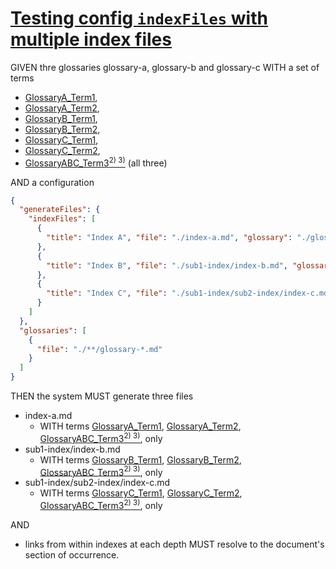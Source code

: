 # [Testing config `indexFiles` with multiple index files](#testing-config-indexfiles-with-multiple-index-files)

GIVEN thre glossaries glossary-a, glossary-b and glossary-c WITH a set of terms

*   [GlossaryA_Term1][1],
*   [GlossaryA_Term2][2],
*   [GlossaryB_Term1][3],
*   [GlossaryB_Term2][4],
*   [GlossaryC_Term1][5],
*   [GlossaryC_Term2][6],
*   [GlossaryABC_Term3][7][<sup>2)</sup>][8][<sup> 3)</sup>][9] (all three)

AND a configuration

```json
{
  "generateFiles": {
    "indexFiles": [
      {
        "title": "Index A", "file": "./index-a.md", "glossary": "./glossary-a.md"
      },
      {
        "title": "Index B", "file": "./sub1-index/index-b.md", "glossary": "./sub1/glossary-b.md"
      },
      {
        "title": "Index C", "file": "./sub1-index/sub2-index/index-c.md", "glossary": "./sub1/sub2/glossary-c.md"
      }
    ]
  },
  "glossaries": [
    {
      "file": "./**/glossary-*.md"
    }
  ]
}
```

THEN the system MUST generate three files

*   index-a.md
    *   WITH terms [GlossaryA_Term1][1], [GlossaryA_Term2][2], [GlossaryABC_Term3][7][<sup>2)</sup>][8][<sup> 3)</sup>][9], only
*   sub1-index/index-b.md
    *   WITH terms [GlossaryB_Term1][3], [GlossaryB_Term2][4], [GlossaryABC_Term3][7][<sup>2)</sup>][8][<sup> 3)</sup>][9], only
*   sub1-index/sub2-index/index-c.md
    *   WITH terms [GlossaryC_Term1][5], [GlossaryC_Term2][6], [GlossaryABC_Term3][7][<sup>2)</sup>][8][<sup> 3)</sup>][9], only

AND

*   links from within indexes at each depth MUST resolve to the document's section of occurrence.

[1]: ./glossary-a.md#glossarya_term1

[2]: ./glossary-a.md#glossarya_term2

[3]: ./sub1/glossary-b.md#glossaryb_term1

[4]: ./sub1/glossary-b.md#glossaryb_term2

[5]: ./sub1/sub2/glossary-c.md#glossaryc_term1

[6]: ./sub1/sub2/glossary-c.md#glossaryc_term2

[7]: ./glossary-a.md#glossaryabc_term3

[8]: ./sub1/glossary-b.md#glossaryabc_term3

[9]: ./sub1/sub2/glossary-c.md#glossaryabc_term3
